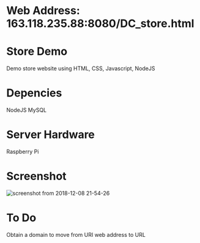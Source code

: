 # Web Address: 163.118.235.88:8080/DC_store.html

# Store Demo
  Demo store website using HTML, CSS, Javascript, NodeJS

# Depencies
  NodeJS
  MySQL
  
# Server Hardware
  Raspberry Pi

# Screenshot
![screenshot from 2018-12-08 21-54-26](https://user-images.githubusercontent.com/19677443/49692915-e7766500-fb33-11e8-9148-f0f8dc736e97.png)
  
# To Do 
  Obtain a domain to move from URI web address to URL
